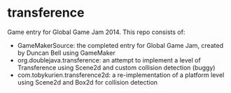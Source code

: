 transference
============

Game entry for Global Game Jam 2014. This repo consists of:

- GameMakerSource: the completed entry for Global Game Jam, created by Duncan Bell using GameMaker
- org.doublejava.transference: an attempt to implement a level of Transference using Scene2d and custom collision detection (buggy)
- com.tobykurien.transference2d: a re-implementation of a platform level using Scene2d and Box2d for collision detection

